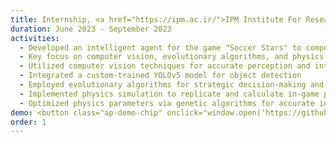 ```yaml
---
title: Internship, <a href="https://ipm.ac.ir/">IPM Institute For Research in Fundamental Sciences</a>
duration: June 2023 - September 2023
activities:
  - Developed an intelligent agent for the game "Soccer Stars" to compete with human players
  - Key focus on computer vision, evolutionary algorithms, and physics simulation
  - Utilized computer vision techniques for accurate perception and interpretation of game visuals
  - Integrated a custom-trained YOLOv5 model for object detection
  - Employed evolutionary algorithms for strategic decision-making and action execution
  - Implemented physics simulation to replicate and calculate in-game physics interactions
  - Optimized physics parameters via genetic algorithms for accurate in-game simulation
demo: <button class="ap-demo-chip" onclick="window.open('https://github.com/parissashahabi/Soccer-Stars-Game-Bot', '_blank')">GeitHub Repo</button>
order: 1
---
```

